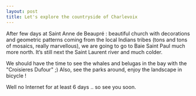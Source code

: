 ```yaml
---
layout: post
title: Let's explore the countryside of Charlevoix
---
```


After few days at Saint Anne de Beaupré : beautiful church with decorations and geometric patterns coming from the local Indians tribes (tons and tons of mosaics, really marvellous), we are going to go to Baie Saint Paul much more north. It’s still next the Saint Laurent river and much colder.

We should have the time to see the whales and belugas in the bay with the "Croisieres Dufour" ;) Also, see the parks around, enjoy the landscape in bicycle !

Well no Internet for at least 6 days .. so see you soon.